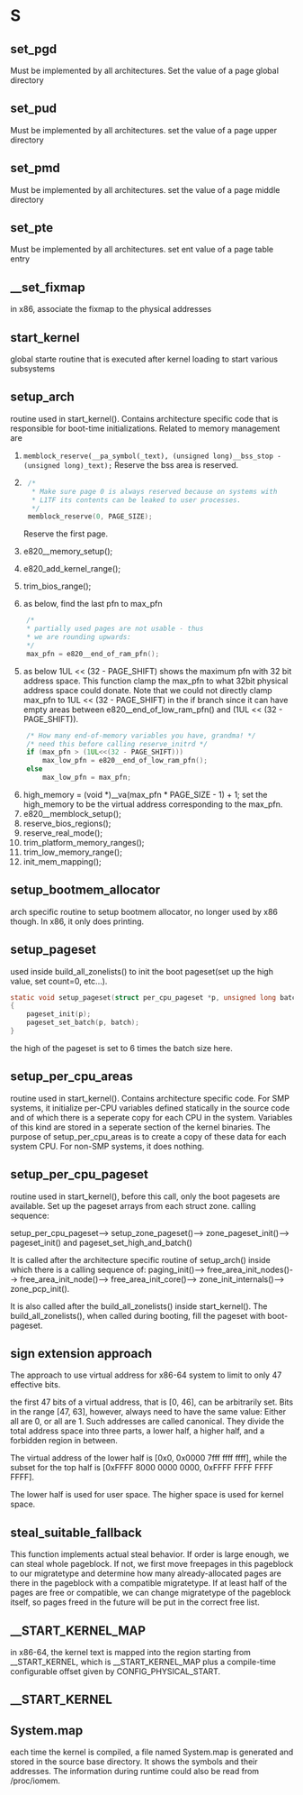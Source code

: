 # S

## set_pgd
Must be implemented by all architectures.
Set the value of a page global directory

## set_pud
Must be implemented by all architectures.
set the value of a page upper directory

## set_pmd
Must be implemented by all architectures.
set the value of a page middle directory

## set_pte
Must be implemented by all architectures.
set ent value of a page table entry

## __set_fixmap
in x86, associate the fixmap to the physical addresses

## start_kernel
global starte routine that is executed after kernel loading to start various subsystems

## setup_arch
routine used in start_kernel(). Contains architecture specific code that is responsible for boot-time initializations.
Related to memory management are


1. 	`memblock_reserve(__pa_symbol(_text), (unsigned long)__bss_stop - (unsigned long)_text);`
   Reserve the bss area is reserved.

2. ```c
	/*
	 * Make sure page 0 is always reserved because on systems with
	 * L1TF its contents can be leaked to user processes.
	 */
	memblock_reserve(0, PAGE_SIZE);
	```
	Reserve the first page.
3. e820__memory_setup();
4. e820_add_kernel_range();
5. trim_bios_range();
6. as below, find the last pfn to max_pfn
```c
	/*
	* partially used pages are not usable - thus
	* we are rounding upwards:
	*/
	max_pfn = e820__end_of_ram_pfn();
```

5. as below 1UL << (32 - PAGE_SHIFT) shows the maximum pfn with 32 bit address space. This function clamp the max_pfn to what 32bit physical address space could donate. Note that we could not directly clamp max_pfn to 1UL << (32 - PAGE_SHIFT) in the if branch since it can have empty areas between e820__end_of_low_ram_pfn() and (1UL << (32 - PAGE_SHIFT)).
```c
   	/* How many end-of-memory variables you have, grandma! */
	/* need this before calling reserve_initrd */
	if (max_pfn > (1UL<<(32 - PAGE_SHIFT)))
		max_low_pfn = e820__end_of_low_ram_pfn();
	else
		max_low_pfn = max_pfn;
```
6. high_memory = (void *)__va(max_pfn * PAGE_SIZE - 1) + 1; set the high_memory to be the virtual address corresponding to the max_pfn.
7. e820__memblock_setup();
8. reserve_bios_regions();
9. reserve_real_mode();
10. trim_platform_memory_ranges();
11. trim_low_memory_range();
12. init_mem_mapping();
	
## setup_bootmem_allocator
arch specific routine to setup bootmem allocator, no longer used by x86 though. In x86, it only does printing.

## setup_pageset
used inside build_all_zonelists() to init the boot pageset(set up the high value, set count=0, etc...).
```c
static void setup_pageset(struct per_cpu_pageset *p, unsigned long batch)
{
	pageset_init(p);
	pageset_set_batch(p, batch);
}
```
the high of the pageset is set to 6 times the batch size here.
## setup_per_cpu_areas
routine used in start_kernel(). Contains architecture specific code. For SMP systems, it initialize per-CPU variables defined statically in the source code and of which there is a seperate copy for each CPU in the system. Variables of this kind are stored in a seperate section of the kernel binaries. The purpose of setup_per_cpu_areas is to create a copy of these data for each system CPU. For non-SMP systems, it does nothing.

## setup_per_cpu_pageset
routine used in start_kernel(), before this call, only the boot pagesets are available. Set up the pageset arrays from each struct zone. 
calling sequence:

setup_per_cpu_pageset-->
setup_zone_pageset()-->
zone_pageset_init()-->
pageset_init()  and  pageset_set_high_and_batch() 



It is called after the architecture specific routine of setup_arch()
inside which there is a calling sequence of:
paging_init()-->
free_area_init_nodes()-->
free_area_init_node()-->
free_area_init_core()-->
zone_init_internals()-->
zone_pcp_init().

It is also called after the build_all_zonelists() inside start_kernel(). The build_all_zonelists(), when called during booting, fill the pageset with boot-pageset.


## sign extension approach
The approach to use virtual address for x86-64 system to limit to only 47 effective bits.

the first 47 bits of a virtual address, that is [0, 46], can be arbitrarily set. Bits in the range [47, 63], however, always need to have the same value: Either all are 0, or all are 1. Such addresses are called canonical. They divide the total address space into three parts, a lower half, a higher half, and a forbidden region in between. 

The virtual address of the lower half is [0x0, 0x0000 7fff ffff ffff], while the subset for the top half is [0xFFFF 8000 0000 0000, 0xFFFF FFFF FFFF FFFF]. 

The lower half is used for user space. The higher space is used for kernel space.

## steal_suitable_fallback
This function implements actual steal behavior. If order is large enough, we can steal whole pageblock. If not, we first move freepages in this pageblock to our migratetype and determine how many already-allocated pages are there in the pageblock with a compatible migratetype. If at least half of the pages are free or compatible, we can change migratetype of the pageblock itself, so pages freed in the future will be put in the correct free list.

## __START_KERNEL_MAP
in x86-64, the kernel text is mapped into the region starting from __START_KERNEL, which is __START_KERNEL_MAP plus a compile-time configurable offset given by CONFIG_PHYSICAL_START. 

## __START_KERNEL
## System.map
each time the kernel is compiled, a file named System.map is generated and stored in the source base directory. It shows the symbols and their addresses. The information during runtime could also be read from /proc/iomem.